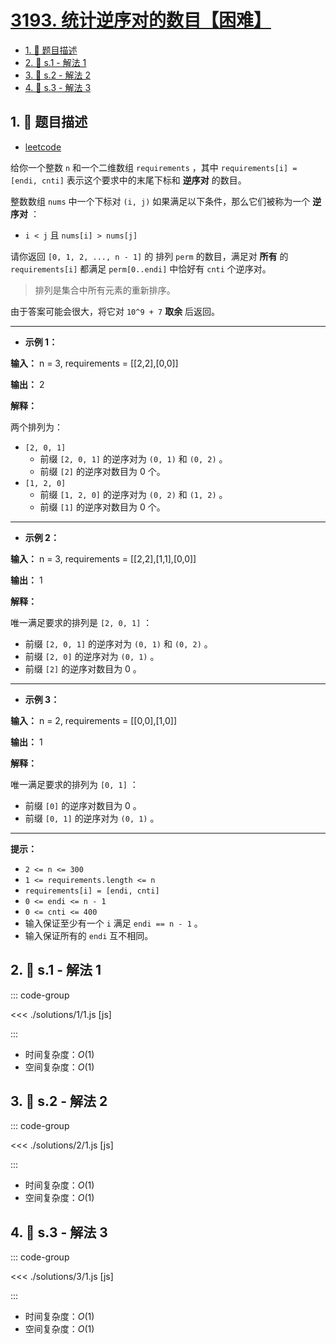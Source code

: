 # [3193. 统计逆序对的数目【困难】](https://github.com/tnotesjs/TNotes.leetcode/tree/main/notes/3193.%20%E7%BB%9F%E8%AE%A1%E9%80%86%E5%BA%8F%E5%AF%B9%E7%9A%84%E6%95%B0%E7%9B%AE%E3%80%90%E5%9B%B0%E9%9A%BE%E3%80%91)

<!-- region:toc -->

- [1. 📝 题目描述](#1--题目描述)
- [2. 🎯 s.1 - 解法 1](#2--s1---解法-1)
- [3. 🎯 s.2 - 解法 2](#3--s2---解法-2)
- [4. 🎯 s.3 - 解法 3](#4--s3---解法-3)

<!-- endregion:toc -->

## 1. 📝 题目描述

- [leetcode](https://leetcode.cn/problems/count-the-number-of-inversions/)

给你一个整数 `n` 和一个二维数组 `requirements` ，其中 `requirements[i] = [endi, cnti]` 表示这个要求中的末尾下标和 **逆序对** 的数目。

整数数组 `nums` 中一个下标对 `(i, j)` 如果满足以下条件，那么它们被称为一个 **逆序对** ：

- `i < j` 且 `nums[i] > nums[j]`

请你返回 `[0, 1, 2, ..., n - 1]` 的 排列 `perm` 的数目，满足对 **所有** 的 `requirements[i]` 都满足 `perm[0..endi]` 中恰好有 `cnti` 个逆序对。

> 排列是集合中所有元素的重新排序。

由于答案可能会很大，将它对 `10^9 + 7` **取余** 后返回。

---

- **示例 1：**

**输入：** n = 3, requirements = [[2,2],[0,0]]

**输出：** 2

**解释：**

两个排列为：

- `[2, 0, 1]`
  - 前缀 `[2, 0, 1]` 的逆序对为 `(0, 1)` 和 `(0, 2)` 。
  - 前缀 `[2]` 的逆序对数目为 0 个。
- `[1, 2, 0]`
  - 前缀 `[1, 2, 0]` 的逆序对为 `(0, 2)` 和 `(1, 2)` 。
  - 前缀 `[1]` 的逆序对数目为 0 个。

---

- **示例 2：**

**输入：** n = 3, requirements = [[2,2],[1,1],[0,0]]

**输出：** 1

**解释：**

唯一满足要求的排列是 `[2, 0, 1]` ：

- 前缀 `[2, 0, 1]` 的逆序对为 `(0, 1)` 和 `(0, 2)` 。
- 前缀 `[2, 0]` 的逆序对为 `(0, 1)` 。
- 前缀 `[2]` 的逆序对数目为 0 。

---

- **示例 3：**

**输入：** n = 2, requirements = [[0,0],[1,0]]

**输出：** 1

**解释：**

唯一满足要求的排列为 `[0, 1]` ：

- 前缀 `[0]` 的逆序对数目为 0 。
- 前缀 `[0, 1]` 的逆序对为 `(0, 1)` 。

---

**提示：**

- `2 <= n <= 300`
- `1 <= requirements.length <= n`
- `requirements[i] = [endi, cnti]`
- `0 <= endi <= n - 1`
- `0 <= cnti <= 400`
- 输入保证至少有一个 `i` 满足 `endi == n - 1` 。
- 输入保证所有的 `endi` 互不相同。

## 2. 🎯 s.1 - 解法 1

::: code-group

<<< ./solutions/1/1.js [js]

:::

- 时间复杂度：$O(1)$
- 空间复杂度：$O(1)$

## 3. 🎯 s.2 - 解法 2

::: code-group

<<< ./solutions/2/1.js [js]

:::

- 时间复杂度：$O(1)$
- 空间复杂度：$O(1)$

## 4. 🎯 s.3 - 解法 3

::: code-group

<<< ./solutions/3/1.js [js]

:::

- 时间复杂度：$O(1)$
- 空间复杂度：$O(1)$

